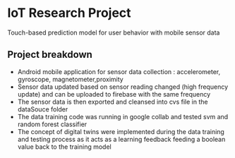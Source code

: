 # IoT Research Project
Touch-based prediction model for user behavior with mobile sensor data

## Project breakdown
- Android mobile application for sensor data collection : accelerometer, gyroscope, magnetometer,proximity
- Sensor data updated based on sensor reading changed (high frequency update) and can be uploaded to firebase with the same frequency
- The sensor data is then exported and cleansed into cvs file in the dataSouce folder
- The data training code was running in google collab and tested svm and random forest classifier
- The concept of digital twins were implemented during the data training and testing process as it acts as a learning feedback feeding a boolean value back to the training model


